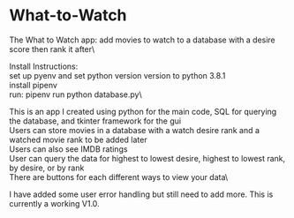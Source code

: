 # What-to-Watch
The What to Watch app: add movies to watch to a database with a desire score then rank it after\

Install Instructions:\
set up pyenv and set python version version to python 3.8.1\
install pipenv\
run: pipenv run python database.py\


This is an app I created using python for the main code, SQL for querying the database, and tkinter framework for the gui\
Users can store movies in a database with a watch desire rank and a watched movie rank to be added later\
Users can also see IMDB ratings \
User can query the data for highest to lowest desire, highest to lowest rank, by desire, or by rank\
There are buttons for each different ways to view your data\

I have added some user error handling but still need to add more. This is currently a working V1.0. 
